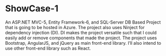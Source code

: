# ShowCase-1
An ASP.NET MVC-5, Entity Framework-6, and SQL-Server DB Based Project that is going to be hosted in Azure.
The project also uses Ninject for dependency injection (DI). 
DI makes the project versatile such that I could easily add or remove 
components that made the project.	The project uses Bootstrap, AngularJS, 
and jQuery as main front-end library. I’ll also intend to use other front-end library such as React. 
